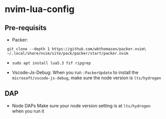 # nvim-lua-config

## Pre-requisits
- Packer:
```
 git clone --depth 1 https://github.com/wbthomason/packer.nvim\
 ~/.local/share/nvim/site/pack/packer/start/packer.nvim
```

- `sudo apt install lua5.3 fzf ripgrep`

- Vscode-Js-Debug:
When you run `:PackerUpdate` to install the `microsoft/vscode-js-debug`, make sure the node version is `lts/hydrogen`

## DAP
- Node DAPs
Make sure your node version setting is at `lts/hydrogen` when you run it
